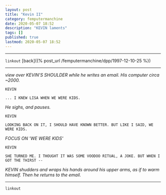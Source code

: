 ```yaml
---
layout: post
title: "Kevin II"
category: femputermanchine
date: 2020-05-07 18:52
description: "KEVIN laments"
tags: []
published: true
lastmod: 2020-05-07 18:52
---
```


*****

`linkout`
[back]({% post_url /femputermanchine/dpp/1997-12-10-25 %})

*****

<i>view over KEVIN'S SHOULDER while he writes an email. His computer circa ~2000.</i>

```
KEVIN

... I KNEW LISA WHEN WE WERE KIDS.
```

<I>He sighs, and pauses.</i>

```
KEVIN

LOOKING BACK ON IT, I SHOULD HAVE KNOWN BETTER. BUT LIKE I SAID, WE WERE KIDS.
```

<I>FOCUS ON 'WE WERE KIDS'</I>

```
KEVIN

SHE TURNED ME. I THOUGHT IT WAS SOME VOODOO RITUAL, A JOKE. BUT WHEN I GOT THE THIRST --
```

<I>KEVIN shudders and wraps his hands around his upper arms, as if to warm himself. Then he returns to the email.</i>


*****

`linkout`


